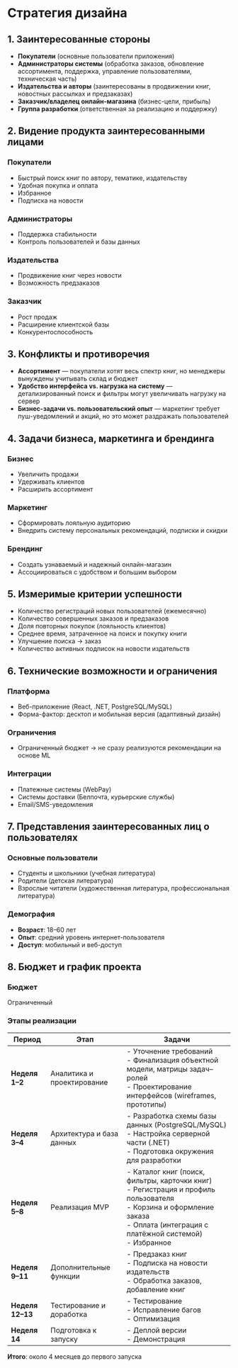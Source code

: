 # Стратегия дизайна

## 1. Заинтересованные стороны
- **Покупатели** (основные пользователи приложения)
- **Администраторы системы** (обработка заказов, обновление ассортимента, поддержка, управление пользователями, техническая часть)
- **Издательства и авторы** (заинтересованы в продвижении книг, новостных рассылках и предзаказах)
- **Заказчик/владелец онлайн-магазина** (бизнес-цели, прибыль)
- **Группа разработки** (ответственная за реализацию и поддержку)

## 2. Видение продукта заинтересованными лицами

### Покупатели
- Быстрый поиск книг по автору, тематике, издательству
- Удобная покупка и оплата
- Избранное
- Подписка на новости

### Администраторы
- Поддержка стабильности
- Контроль пользователей и базы данных

### Издательства
- Продвижение книг через новости
- Возможность предзаказов

### Заказчик
- Рост продаж
- Расширение клиентской базы
- Конкурентоспособность

## 3. Конфликты и противоречия
- **Ассортимент** — покупатели хотят весь спектр книг, но менеджеры вынуждены учитывать склад и бюджет
- **Удобство интерфейса vs. нагрузка на систему** — детализированный поиск и фильтры могут увеличивать нагрузку на сервер
- **Бизнес-задачи vs. пользовательский опыт** — маркетинг требует пуш-уведомлений и акций, но это может раздражать пользователей

## 4. Задачи бизнеса, маркетинга и брендинга

### Бизнес
- Увеличить продажи
- Удерживать клиентов
- Расширить ассортимент

### Маркетинг
- Сформировать лояльную аудиторию
- Внедрить систему персональных рекомендаций, подписки и скидки

### Брендинг
- Создать узнаваемый и надежный онлайн-магазин
- Ассоциироваться с удобством и большим выбором

## 5. Измеримые критерии успешности
- Количество регистраций новых пользователей (ежемесячно)
- Количество совершенных заказов и предзаказов
- Доля повторных покупок (лояльность клиентов)
- Среднее время, затраченное на поиск и покупку книги
- Улучшение поиска → заказ
- Количество активных подписок на новости издательств

## 6. Технические возможности и ограничения

### Платформа
- Веб-приложение (React, .NET, PostgreSQL/MySQL)
- Форма-фактор: десктоп и мобильная версия (адаптивный дизайн)

### Ограничения
- Ограниченный бюджет → не сразу реализуются рекомендации на основе ML

### Интеграции
- Платежные системы (WebPay)
- Системы доставки (Белпочта, курьерские службы)
- Email/SMS-уведомления

## 7. Представления заинтересованных лиц о пользователях

### Основные пользователи
- Студенты и школьники (учебная литература)
- Родители (детская литература)
- Взрослые читатели (художественная литература, профессиональная литература)

### Демография
- **Возраст**: 18–60 лет
- **Опыт**: средний уровень интернет-пользователя
- **Доступ**: мобильный и веб-доступ

## 8. Бюджет и график проекта

### Бюджет
Ограниченный

### Этапы реализации

| Период | Этап | Задачи |
|--------|------|--------|
| **Неделя 1–2** | Аналитика и проектирование | - Уточнение требований<br>- Финализация объектной модели, матрицы задач–ролей<br>- Проектирование интерфейсов (wireframes, прототипы) |
| **Неделя 3–4** | Архитектура и база данных | - Разработка схемы базы данных (PostgreSQL/MySQL)<br>- Настройка серверной части (.NET)<br>- Подготовка окружения для разработки |
| **Неделя 5–8** | Реализация MVP | - Каталог книг (поиск, фильтры, карточки книг)<br>- Регистрация и профиль пользователя<br>- Корзина и оформление заказа<br>- Оплата (интеграция с платёжной системой)<br>- Избранное |
| **Неделя 9–11** | Дополнительные функции | - Предзаказ книг<br>- Подписка на новости издательств<br>- Обработка заказов, добавление книг |
| **Неделя 12–13** | Тестирование и доработка | - Тестирование<br>- Исправление багов<br>- Оптимизация |
| **Неделя 14** | Подготовка к запуску | - Деплой версии<br>- Демонстрация |

**Итого**: около 4 месяцев до первого запуска
